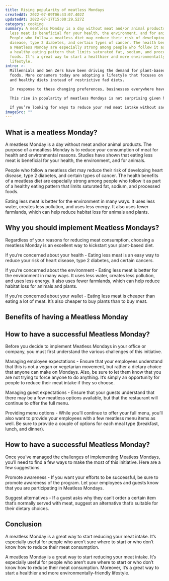 ```yaml
---
title: Rising popularity of meatless Mondays
createdAt: 2022-07-09T06:43:07.402Z
updatedAt: 2022-07-17T15:00:29.527Z
category: cooking
summary: A meatless Monday is a day without meat and/or animal products. Eating
  less meat is beneficial for your health, the environment, and for animals.
  People who follow a meatless diet may reduce their risk of developing heart
  disease, type 2 diabetes, and certain types of cancer. The health benefits of
  a Meatless Monday are especially strong among people who follow it as part of
  a healthy eating pattern that limits saturated fat, sodium, and processed
  foods. It’s a great way to start a healthier and more environmentally-friendly
  lifestyle.
intro: >-
  Millennials and Gen Zers have been driving the demand for plant-based
  foods. More consumers today are adopting a lifestyle that focuses on balanced
  and healthy diets instead of restrictive fad diets. 

  In response to these changing preferences, businesses everywhere have started offering more vegetarian options. In fact, even fast food chains like McDonald’s and Burger King have started adding meatless items to their menus in an effort to cater to this growing market segment. And with good reason. Millennials alone account for nearly one-third of the workforce — a massive presence that will only continue to grow in coming years.

  This rise in popularity of meatless Mondays is not surprising given how many people now choose to eat less meat, fish, or any animal products on Tuesdays, Wednesdays, Thursdays, Fridays or Saturdays. 

  If you’re looking for ways to reduce your red meat intake without sacrificing taste or variety in your diet, consider instituting Meatless Mondays at your place of business as well as at home.
imageSrc: ""
---
```


## What is a meatless Monday?

A meatless Monday is a day without meat and/or animal products. The purpose of a meatless Monday is to reduce your consumption of meat for health and environmental reasons. Studies have shown that eating less meat is beneficial for your health, the environment, and for animals.

People who follow a meatless diet may reduce their risk of developing heart disease, type 2 diabetes, and certain types of cancer. The health benefits of a meatless diet are especially strong among people who follow it as part of a healthy eating pattern that limits saturated fat, sodium, and processed foods.

Eating less meat is better for the environment in many ways. It uses less water, creates less pollution, and uses less energy. It also uses fewer farmlands, which can help reduce habitat loss for animals and plants.

## Why you should implement Meatless Mondays?

Regardless of your reasons for reducing meat consumption, choosing a meatless Monday is an excellent way to kickstart your plant-based diet.

If you’re concerned about your health - Eating less meat is an easy way to reduce your risk of heart disease, type 2 diabetes, and certain cancers.

If you’re concerned about the environment - Eating less meat is better for the environment in many ways. It uses less water, creates less pollution, and uses less energy. It also uses fewer farmlands, which can help reduce habitat loss for animals and plants.

If you’re concerned about your wallet - Eating less meat is cheaper than eating a lot of meat. It’s also cheaper to buy plants than to buy meat.

## Benefits of having a Meatless Monday

## How to have a successful Meatless Monday?

Before you decide to implement Meatless Mondays in your office or company, you must first understand the various challenges of this initiative.

Managing employee expectations - Ensure that your employees understand that this is not a vegan or vegetarian movement, but rather a dietary choice that anyone can make on Mondays. Also, be sure to let them know that you are not trying to force anyone to do anything. It’s simply an opportunity for people to reduce their meat intake if they so choose.

Managing guest expectations - Ensure that your guests understand that there may be a few meatless options available, but that the restaurant will continue to offer the full menu.

Providing menu options - While you’ll continue to offer your full menu, you’ll also want to provide your employees with a few meatless menu items as well. Be sure to provide a couple of options for each meal type (breakfast, lunch, and dinner).

## How to have a successful Meatless Monday?

Once you’ve managed the challenges of implementing Meatless Mondays, you’ll need to find a few ways to make the most of this initiative. Here are a few suggestions.

Promote awareness - If you want your efforts to be successful, be sure to promote awareness of the program. Let your employees and guests know that you are participating in Meatless Mondays.

Suggest alternatives - If a guest asks why they can’t order a certain item that’s normally served with meat, suggest an alternative that’s suitable for their dietary choices.

## Conclusion

A meatless Monday is a great way to start reducing your meat intake. It’s especially useful for people who aren’t sure where to start or who don’t know how to reduce their meat consumption.

A meatless Monday is a great way to start reducing your meat intake. It’s especially useful for people who aren’t sure where to start or who don’t know how to reduce their meat consumption. Moreover, it’s a great way to start a healthier and more environmentally-friendly lifestyle.

